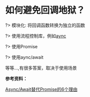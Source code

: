 # 如何避免回调地狱？

?> 模块化: 将回调函数转换为独立的函数

?> 使用流程控制库，例如[aync](https://www.npmjs.com/package/async)

?> 使用Promise

?> 使用aync/await

等等...,有很多答案，取决于使用场景

**参考资料：**

[Async/Await替代Promise的6个理由](https://blog.fundebug.com/2017/04/04/nodejs-async-await/)

